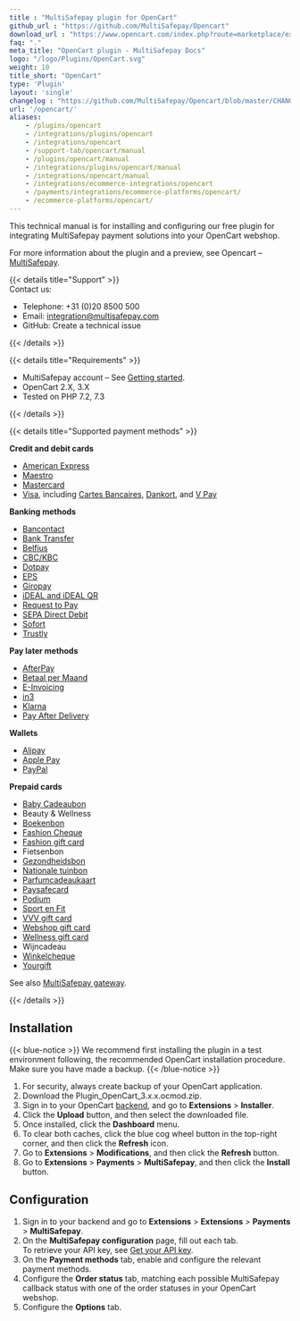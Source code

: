 ```yaml
---
title : "MultiSafepay plugin for OpenCart"
github_url : "https://github.com/MultiSafepay/Opencart"
download_url : "https://www.opencart.com/index.php?route=marketplace/extension/info&extension_id=39960"
faq: "."
meta_title: "OpenCart plugin - MultiSafepay Docs"
logo: "/logo/Plugins/OpenCart.svg"
weight: 10
title_short: "OpenCart"
type: 'Plugin'
layout: 'single'
changelog : "https://github.com/MultiSafepay/Opencart/blob/master/CHANGELOG.md"
url: '/opencart/'
aliases: 
    - /plugins/opencart
    - /integrations/plugins/opencart
    - /integrations/opencart
    - /support-tab/opencart/manual
    - /plugins/opencart/manual
    - /integrations/plugins/opencart/manual
    - /integrations/opencart/manual
    - /integrations/ecommerce-integrations/opencart
    - /payments/integrations/ecommerce-platforms/opencart/
    - /ecommerce-platforms/opencart/
---
```


This technical manual is for installing and configuring our free plugin for integrating MultiSafepay payment solutions into your OpenCart webshop.

For more information about the plugin and a preview, see Opencart – [MultiSafepay](https://www.opencart.com/index.php?route=marketplace/extension/info&extension_id=39960).

{{< details title="Support" >}}
&nbsp;  
Contact us:

- Telephone: +31 (0)20 8500 500
- Email: <integration@multisafepay.com>
- GitHub: Create a technical issue

{{< /details >}}

{{< details title="Requirements" >}}
&nbsp;  
- MultiSafepay account – See [Getting started](/getting-started/).
- OpenCart 2.X, 3.X
- Tested on PHP 7.2, 7.3

{{< /details >}}

{{< details title="Supported payment methods" >}}

**Credit and debit cards**

- [American Express](/payment-methods/american-express)
- [Maestro](/payment-methods/maestro)
- [Mastercard](/payment-methods/mastercard)
- [Visa](/payment-methods/visa), including [Cartes Bancaires](/payment-methods/cartes-bancaires), [Dankort](/payment-methods/dankort), and [V Pay](/payment-methods/vpay/)

**Banking methods**

- [Bancontact](/payment-methods/bancontact)
- [Bank Transfer](/payment-methods/bank-transfer)
- [Belfius](/payment-methods/belfius)
- [CBC/KBC](/payment-methods/cbc-kbc)
- [Dotpay](/payment-methods/dotpay)
- [EPS](/payment-methods/eps)
- [Giropay](/payment-methods/giropay)
- [iDEAL and iDEAL QR](/payment-methods/ideal)
- [Request to Pay](/payment-methods/request-to-pay)
- [SEPA Direct Debit](/payment-methods/sepa-direct-debit)
- [Sofort](/payment-methods/sofort)
- [Trustly](/payment-methods/trustly)

**Pay later methods**

- [AfterPay](/payment-methods/afterpay)
- [Betaal per Maand](/payment-methods/betaal-per-maand)
- [E-Invoicing](/payment-methods/e-invoicing)
- [in3](/payment-methods/in3)
- [Klarna](/payment-methods/klarna)
- [Pay After Delivery](/payment-methods/pay-after-delivery)

**Wallets**

- [Alipay](/payment-methods/alipay)
- [Apple Pay](/payment-methods/apple-pay)
- [PayPal](/payment-methods/paypal)

**Prepaid cards**

- [Baby Cadeaubon](https://www.babycadeaubon.nl)
- Beauty & Wellness
- [Boekenbon](https://www.cadeaubon.nl/cadeaubonnen/nederlandse-boekenbon)
- [Fashion Cheque](https://www.fashioncheque.com/nl)
- [Fashion gift card](https://www.fashion-giftcard.nl)
- Fietsenbon
- [Gezondheidsbon](https://www.gezondheidsbon.nl/mhome)
- [Nationale tuinbon](https://www.nationale-tuinbon.nl)
- [Parfumcadeaukaart](https://www.parfumcadeaukaart.nl)
- [Paysafecard](/payment-methods/paysafecard)
- [Podium](https://www.podiumcadeaukaart.nl)
- [Sport en Fit](https://www.sportenfitcadeau.nl)
- [VVV gift card](https://www.vvvcadeaukaarten.nl)
- [Webshop gift card](https://www.webshopgiftcard.nl)
- [Wellness gift card](https://www.wellnessgiftcard.nl)
- Wijncadeau
- [Winkelcheque](https://www.winkelcheque.nl)
- [Yourgift](https://www.yourgift.nl/)

See also [MultiSafepay gateway](/developer/generic-gateways/#multisafepay-gateways).

{{< /details >}}

## Installation

{{< blue-notice >}} We recommend first installing the plugin in a test environment following, the recommended OpenCart installation procedure. Make sure you have made a backup. {{< /blue-notice >}}

1. For security, always create backup of your OpenCart application.
2. Download the Plugin_OpenCart_3.x.x.ocmod.zip.
3. Sign in to your OpenCart [backend](/glossaries/multisafepay-glossary/#backend), and go to **Extensions** > **Installer**.
4. Click the **Upload** button, and then select the downloaded file.
5. Once installed, click the **Dashboard** menu.
7. To clear both caches, click the blue cog wheel button in the top-right corner, and then click the **Refresh** icon. 
8. Go to **Extensions** > **Modifications**, and then click the **Refresh** button.
9. Go to **Extensions** > **Payments** > **MultiSafepay**, and then click the **Install** button. 

## Configuration
1. Sign in to your backend and go to **Extensions** > **Extensions** > **Payments** > **MultiSafepay**.
2. On the **MultiSafepay configuration** page, fill out each tab.  
    To retrieve your API key, see [Get your API key](/tools/multisafepay-control/get-your-api-key).
3. On the **Payment methods** tab, enable and configure the relevant payment methods.
4. Configure the **Order status** tab, matching each possible MultiSafepay callback status with one of the order statuses in your OpenCart webshop.
5. Configure the **Options** tab. 



